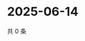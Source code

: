 # 2025-06-14

共 0 条

<!-- BEGIN ZHIHUQUESTIONS -->
<!-- 最后更新时间 Sat Jun 14 2025 06:11:07 GMT+0800 (China Standard Time) -->

<!-- END ZHIHUQUESTIONS -->
